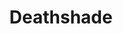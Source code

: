---
title: Deathshade
description: The night is his veil, and beneath the mask, his secrets linger, dark and untouchable. (Ch)
category: NSFW
price: 80
images: 
    - /assets/img/available/lorenzo.jpg
---